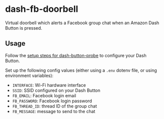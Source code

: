 # dash-fb-doorbell
Virtual doorbell which alerts a Facebook group chat when an Amazon Dash Button is pressed.

## Usage
Follow the [setup steps for dash-button-probe](https://github.com/zacharyliu/dash-button-probe) to configure your Dash Button.

Set up the following config values (either using a `.env` dotenv file, or using environment variables):

- `INTERFACE`: Wi-Fi hardware interface
- `SSID`: SSID configured on your Dash Button
- `FB_EMAIL`: Facebook login email
- `FB_PASSWORD`: Facebook login password
- `FB_THREAD_ID`: thread ID of the group chat
- `FB_MESSAGE`: message to send to the chat
